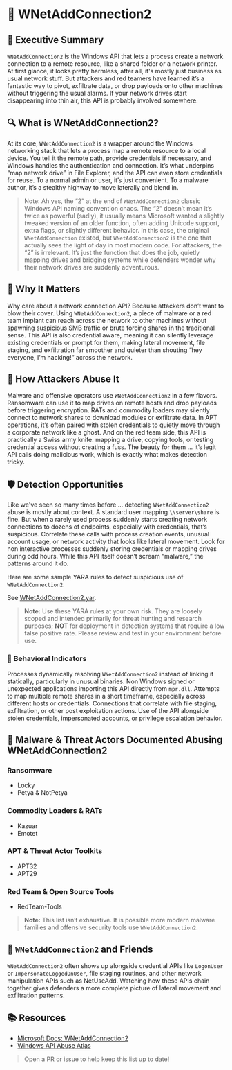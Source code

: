# 🔗 WNetAddConnection2

## 🚀 Executive Summary
`WNetAddConnection2` is the Windows API that lets a process create a network connection to a remote resource, like a shared folder or a network printer. At first glance, it looks pretty harmless, after all, it's mostly just business as usual network stuff. But attackers and red teamers have learned it’s a fantastic way to pivot, exfiltrate data, or drop payloads onto other machines without triggering the usual alarms. If your network drives start disappearing into thin air, this API is probably involved somewhere.

## 🔍 What is WNetAddConnection2?
At its core, `WNetAddConnection2` is a wrapper around the Windows networking stack that lets a process map a remote resource to a local device. You tell it the remote path, provide credentials if necessary, and Windows handles the authentication and connection. It’s what underpins “map network drive” in File Explorer, and the API can even store credentials for reuse. To a normal admin or user, it’s just convenient. To a malware author, it’s a stealthy highway to move laterally and blend in.

> Note: Ah yes, the “2” at the end of `WNetAddConnection2` classic Windows API naming convention chaos. The “2” doesn’t mean it’s twice as powerful (sadly), it usually means Microsoft wanted a slightly tweaked version of an older function, often adding Unicode support, extra flags, or slightly different behavior. In this case, the original `WNetAddConnection` existed, but `WNetAddConnection2` is the one that actually sees the light of day in most modern code. For attackers, the “2” is irrelevant. It’s just the function that does the job, quietly mapping drives and bridging systems while defenders wonder why their network drives are suddenly adventurous.

## 🚩 Why It Matters
Why care about a network connection API? Because attackers don’t want to blow their cover. Using `WNetAddConnection2`, a piece of malware or a red team implant can reach across the network to other machines without spawning suspicious SMB traffic or brute forcing shares in the traditional sense. This API is also credential aware, meaning it can silently leverage existing credentials or prompt for them, making lateral movement, file staging, and exfiltration far smoother and quieter than shouting “hey everyone, I’m hacking!” across the network.

## 🧬 How Attackers Abuse It
Malware and offensive operators use `WNetAddConnection2` in a few flavors. Ransomware can use it to map drives on remote hosts and drop payloads before triggering encryption. RATs and commodity loaders may silently connect to network shares to download modules or exfiltrate data. In APT operations, it’s often paired with stolen credentials to quietly move through a corporate network like a ghost. And on the red team side, this API is practically a Swiss army knife: mapping a drive, copying tools, or testing credential access without creating a fuss. The beauty for them ... it’s legit API calls doing malicious work, which is exactly what makes detection tricky.

## 🛡️ Detection Opportunities
Like we've seen so many times before ... detecting `WNetAddConnection2` abuse is mostly about context. A standard user mapping `\\server\share` is fine. But when a rarely used process suddenly starts creating network connections to dozens of endpoints, especially with credentials, that’s suspicious. Correlate these calls with process creation events, unusual account usage, or network activity that looks like lateral movement. Look for non interactive processes suddenly storing credentials or mapping drives during odd hours. While this API itself doesn’t scream “malware,” the patterns around it do.

Here are some sample YARA rules to detect suspicious use of `WNetAddConnection2`:

See [WNetAddConnection2.yar](./WNetAddConnection2.yar).

> **Note:** Use these YARA rules at your own risk. They are loosely scoped and intended primarily for threat hunting and research purposes; **NOT** for deployment in detection systems that require a low false positive rate. Please review and test in your environment before use.

### 🐾 Behavioral Indicators
Processes dynamically resolving `WNetAddConnection2` instead of linking it statically, particularly in unusual binaries. Non Windows signed or unexpected applications importing this API directly from `mpr.dll`. Attempts to map multiple remote shares in a short timeframe, especially across different hosts or credentials. Connections that correlate with file staging, exfiltration, or other post exploitation actions. Use of the API alongside stolen credentials, impersonated accounts, or privilege escalation behavior.

## 🦠 Malware & Threat Actors Documented Abusing WNetAddConnection2

### **Ransomware**
 - Locky
 - Petya & NotPetya

### **Commodity Loaders & RATs**
 - Kazuar
 - Emotet

### **APT & Threat Actor Toolkits**
 - APT32
 - APT29

### **Red Team & Open Source Tools**
 - RedTeam-Tools


> **Note:** This list isn’t exhaustive. It is possible more modern malware families and offensive security tools use `WNetAddConnection2`.

## 🧵 `WNetAddConnection2` and Friends
`WNetAddConnection2` often shows up alongside credential APIs like `LogonUser` or `ImpersonateLoggedOnUser`, file staging routines, and other network manipulation APIs such as NetUseAdd. Watching how these APIs chain together gives defenders a more complete picture of lateral movement and exfiltration patterns.

## 📚 Resources
- [Microsoft Docs: WNetAddConnection2](https://learn.microsoft.com/en-us/windows/win32/api/winnetwk/nf-winnetwk-wnetaddconnection2a)
- [Windows API Abuse Atlas](https://github.com/danafaye/WindowsAPIAbuseAtlas)

> Open a PR or issue to help keep this list up to date!
